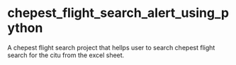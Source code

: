 # chepest_flight_search_alert_using_python
A chepest flight search project that hellps user to search chepest flight search for the citu from the excel sheet.

